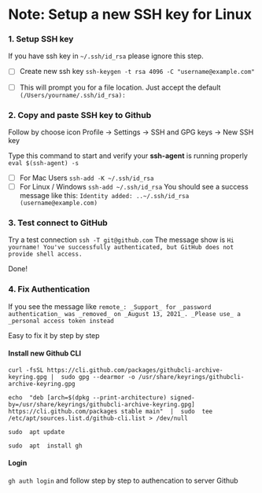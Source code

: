 # Note: Setup a new SSH key for Linux

### 1. Setup SSH key
If you have ssh key in `~/.ssh/id_rsa` please ignore this step.
 
 - [ ] Create new ssh key `ssh-keygen -t rsa 4096 -C "username@example.com"`
 
 - [ ] This will prompt you for a file location. Just accept the default  `(/Users/yourname/.ssh/id_rsa):`
 
### 2. Copy and paste SSH key to Github 
Follow by choose icon Profile -> Settings -> SSH and GPG keys -> New SSH key

Type this command to start and verify your **ssh-agent** is running properly `eval $(ssh-agent) -s`

 - [ ] For Mac Users `ssh-add -K ~/.ssh/id_rsa`
 - [ ] For Linux / Windows `ssh-add ~/.ssh/id_rsa`
You should see a success message like this: `Identity added: ..~/.ssh/id_rsa (username@example.com)`

### 3. Test connect to GitHub
Try a test connection  `ssh -T git@github.com` 
The message show is `Hi yourname! You've successfully authenticated, but GitHub does not provide shell access.`

Done!

### 4. Fix Authentication 
If you see the message like `remote_: _Support_ for _password authentication_ was _removed_ on _August 13, 2021_. _Please use_ a _personal access token instead`

Easy to fix it by step by step
####  Install new Github CLI
`curl -fsSL https://cli.github.com/packages/githubcli-archive-keyring.gpg |  sudo gpg --dearmor -o /usr/share/keyrings/githubcli-archive-keyring.gpg`

`echo  "deb [arch=$(dpkg --print-architecture) signed-by=/usr/share/keyrings/githubcli-archive-keyring.gpg] https://cli.github.com/packages stable main"  |  sudo  tee /etc/apt/sources.list.d/github-cli.list > /dev/null`

`sudo  apt update`

`sudo  apt  install gh`

####  Login
`gh auth login` and follow step by step to authencation to server Github


